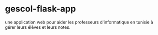 # gescol-flask-app
une application web pour aider les professeurs d'informatique en tunisie à gérer leurs élèves et leurs notes.
